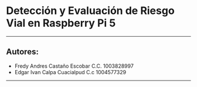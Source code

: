 # Detección y Evaluación de Riesgo Vial en Raspberry Pi 5
---
## Autores:

- Fredy Andres Castaño Escobar C.C. 1003828997
- Edgar Ivan Calpa Cuacialpud C.c 1004577329

---

